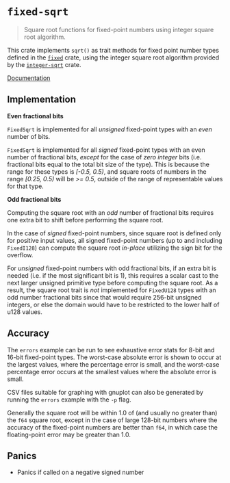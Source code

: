 # `fixed-sqrt`

> Square root functions for fixed-point numbers using integer square root
> algorithm.

This crate implements `sqrt()` as trait methods for fixed point number types
defined in the [`fixed`](https://crates.io/crates/fixed) crate, using the
integer square root algorithm provided by the
[`integer-sqrt`](https://crates.io/crates/integer-sqrt) crate.

[Documentation](https://docs.rs/macro-machines)

## Implementation

**Even fractional bits**

`FixedSqrt` is implemented for all *unsigned* fixed-point types with an *even*
number of bits.

`FixedSqrt` is implemented for all *signed* fixed-point types with an even
number of fractional bits, *except* for the case of *zero integer* bits (i.e.
fractional bits equal to the total bit size of the type). This is because the
range for these types is *[-0.5, 0.5)*, and square roots of numbers in the range
*[0.25, 0.5)* will be *>= 0.5*, outside of the range of representable values for
that type.

**Odd fractional bits**

Computing the square root with an *odd* number of fractional bits requires one
extra bit to shift before performing the square root.

In the case of *signed* fixed-point numbers, since square root is defined only
for positive input values, all signed fixed-point numbers (up to and including
`FixedI128`) can compute the square root *in-place* utilizing the sign bit for
the overflow.

For *unsigned* fixed-point numbers with odd fractional bits, if an extra bit is
needed (i.e. if the most significant bit is 1), this requires a scalar cast to
the next larger unsigned primitive type before computing the square root. As a
result, the square root trait is *not* implemented for `FixedU128` types with an
odd number fractional bits since that would require 256-bit unsigned integers,
or else the domain would have to be restricted to the lower half of u128 values.

## Accuracy

The `errors` example can be run to see exhaustive error stats for 8-bit and
16-bit fixed-point types. The worst-case absolute error is shown to occur at
the largest values, where the percentage error is small, and the worst-case
percentage error occurs at the smallest values where the absolute error is
small.

CSV files suitable for graphing with gnuplot can also be generated by
running the `errors` example with the `-p` flag.

Generally the square root will be within 1.0 of (and usually no greater than)
the `f64` square root, except in the case of large 128-bit numbers where the
accuracy of the fixed-point numbers are better than `f64`, in which case the
floating-point error may be greater than 1.0.

## Panics

- Panics if called on a negative signed number
